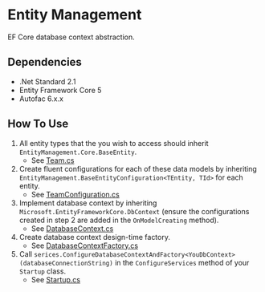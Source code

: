 # Entity Management

EF Core database context abstraction.

## Dependencies

- .Net Standard 2.1
- Entity Framework Core 5
- Autofac 6.x.x

## How To Use

1. All entity types that the you wish to access should inherit `EntityManagement.Core.BaseEntity`.
   - See [Team.cs](SampleApiWebApp/Domain/Team.cs)
2. Create fluent configurations for each of these data models by inheriting `EntityManagement.BaseEntityConfiguration<TEntity, TId>` for each entity.
   - See [TeamConfiguration.cs](SampleApiWebApp/Data/Configuration/TeamConfiguration.cs)
3. Implement database context by inheriting `Microsoft.EntityFrameworkCore.DbContext` (ensure the configurations created in step 2 are added in the `OnModelCreating` method).
   - See [DatabaseContext.cs](SampleApiWebApp/Data/DatabaseContext.cs)
4. Create database context design-time factory.
   - See [DatabaseContextFactory.cs](SampleApiWebApp/Data/DatabaseContextFactory.cs)
5. Call `serices.ConfigureDatabaseContextAndFactory<YouDbContext>(databaseConnectionString)` in the `ConfigureServices` method of your `Startup` class.
   - See [Startup.cs](SampleApiWebApp/Startup.cs)

